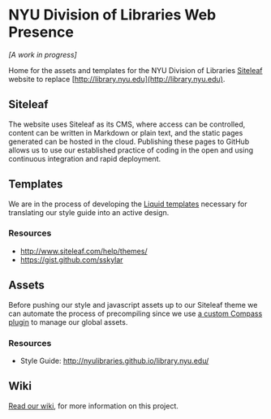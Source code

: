 # NYU Division of Libraries Web Presence

_[A work in progress]_

Home for the assets and templates for the NYU Division of Libraries [Siteleaf](http://www.siteleaf.com/) website to replace [http://library.nyu.edu](http://library.nyu.edu).

## Siteleaf

The website uses Siteleaf as its CMS, where access can be controlled, content can be written in Markdown or plain text, and the static pages generated can be hosted in the cloud. Publishing these pages to GitHub allows us to use our established practice of coding in the open and using continuous integration and rapid deployment.

## Templates

We are in the process of developing the [Liquid templates](https://github.com/Shopify/liquid) necessary for translating our style guide into an active design.

### Resources

- http://www.siteleaf.com/help/themes/
- https://gist.github.com/sskylar

## Assets

Before pushing our style and javascript assets up to our Siteleaf theme we can automate the process of precompiling since we use [a custom Compass plugin](https://github.com/NYULibraries/nyulibraries-assets) to manage our global assets.

### Resources

- Style Guide: http://nyulibraries.github.io/library.nyu.edu/

## Wiki

[Read our wiki](https://github.com/NYULibraries/library.nyu.edu/wiki), for more information on this project.

